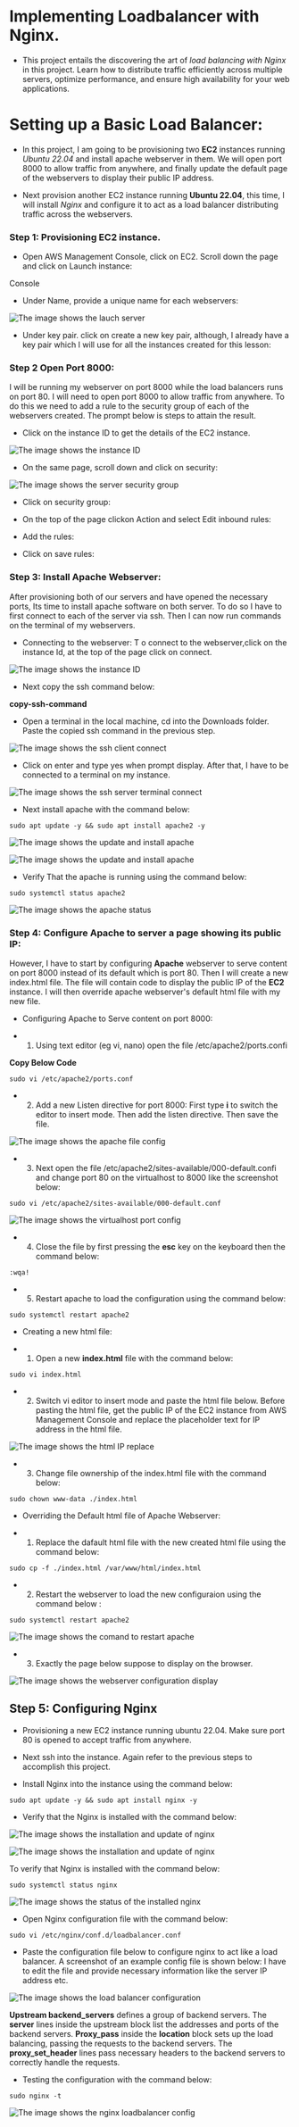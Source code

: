 # Implementing Loadbalancer with Nginx.

- This project entails the discovering the art of *load balancing with Nginx* in this project. Learn how to distribute traffic efficiently across multiple servers, optimize performance, and ensure high availability for your web applications.

# Setting up a Basic Load Balancer:

- In this project, I am going to be provisioning two **EC2** instances running *Ubuntu 22.04* and install apache webserver in them. We will open port 8000 to allow traffic from anywhere, and finally update the default page of the webservers to display their public IP address.

- Next provision another EC2 instance running **Ubuntu 22.04**, this time, I will install *Nginx* and configure it to act as a load balancer distributing traffic across the webservers.

### Step 1: Provisioning EC2 instance.

- Open AWS Management Console, click on EC2. Scroll down the page and click on Launch instance:

Console

- Under Name, provide a unique name for each webservers:

![The image shows the lauch server](image/images/launch-instance.png)

- Under key pair. click on create a new key pair, although, I already have a key pair which I will use for all the instances created for this lesson:

### Step 2 Open Port 8000:
I will be running my webserver on port 8000 while the load balancers runs on port 80. I will need to open port 8000 to allow traffic from anywhere. To do this we need to add a rule to the security group of each of the webservers created.
The prompt below is steps to attain the result.

- Click on the instance ID to get the details of the EC2 instance.

![The image shows the instance ID](image/images/id_webserver.png)

- On the same page, scroll down and click on security:

![The image shows the server security group](image/images/security-rule.png)

- Click on security group:

- On the top of the page clickon Action and select Edit inbound rules:

- Add the rules:

- Click on save rules:


### Step 3: Install Apache Webserver:

After provisioning both of our servers and have opened the necessary ports, Its time to install apache software on both server. To do so I have to first connect to each of the server via ssh. Then I can now run commands on the terminal of my webservers.

- Connecting to the webserver: T o connect to the webserver,click on the instance Id, at the top of the page click on connect.

![The image shows the instance ID](image/images/id_webserver.png)

- Next copy the ssh command below:

**copy-ssh-command**

- Open a terminal in the local machine, cd into the Downloads folder. Paste the copied ssh command in the previous step.

![The image shows the ssh client connect](image/images/ssh-client-connect.png)


- Click on enter and type yes when prompt display. After that, I have to be connected to a terminal on my instance.


![The image shows the ssh server terminal connect](image/images/ssh-server.png)

- Next install apache with the command below:

`sudo apt update -y && sudo apt install apache2 -y`

![The image shows the update and install apache](image/images/sudo-apt-update&sudo-apt-install-apache1.png)


![The image shows the update and install apache](image/images/sudo-apt-update&sudo-apt-install-apache2.png)


- Verify That the apache is running using the command below:

`sudo systemctl status apache2`

![The image shows the apache status](image/images/sudo-systemctl-status-apache2.png)


### Step 4: Configure Apache to server a page showing its public IP:

However, I have to start by configuring **Apache** webserver to serve content on port 8000 instead of its default which is port 80. Then I will create a new index.html file. The file will contain code to display the public IP of the **EC2** instance. I will then override apache webserver's default html file with my new file.

- Configuring Apache to Serve content on port 8000:

 - 1. Using text editor (eg vi, nano) open the file /etc/apache2/ports.confi

 **Copy Below Code**

 `sudo vi /etc/apache2/ports.conf`

 - 2. Add a new Listen directive for port 8000: First type **i** to switch the editor to insert mode. Then add the listen directive. Then save the file.

 ![The image shows the apache file config](image/images/sudo-apache2-port-config.png) 


 - 3. Next open the file /etc/apache2/sites-available/000-default.confi and change port 80 on the virtualhost to 8000 like the screenshot below:

 `sudo vi /etc/apache2/sites-available/000-default.conf`

 ![The image shows the virtualhost port config](image/images/sudo-apache2-default-config.png)


- 4. Close the file by first pressing the **esc** key on the keyboard then the command below:

`:wqa!`

- 5. Restart apache to load the configuration using the command below:

`sudo systemctl restart apache2`

- Creating a new html file:

- 1. Open a new **index.html** file with the command below:

`sudo vi index.html`

- 2. Switch vi editor to insert mode and paste the html file below. Before pasting the html file, get the public IP of the EC2 instance  from AWS Management Console and replace the placeholder text for IP address in the html file. 

![The image shows the html IP replace](image/images/html-ip-replace.png)


- 3. Change file ownership of the index.html file with the command below:

`sudo chown www-data ./index.html`

- Overriding the Default html file of Apache Webserver:

- 1. Replace the dafault html file with the new created html file using the command below:

`sudo cp -f ./index.html /var/www/html/index.html`

- 2. Restart the webserver to load the new configuraion using the command below :

`sudo systemctl restart apache2`


![The image shows the comand to restart apache](image/images/sudo-systemctl-restart-apache2.png)

- 3. Exactly the page below suppose to display on the browser.

![The image shows the webserver configuration display](image/images/welcome-ec2-instance.png)


## Step 5:  Configuring Nginx
 
 - Provisioning a new EC2 instance running ubuntu 22.04. Make sure port 80 is opened to accept traffic from anywhere. 

 - Next ssh into the instance. Again refer to the previous steps to accomplish this project.

 - Install Nginx into the instance using the command below:

 `sudo apt update -y && sudo apt install nginx -y` 

 - Verify that the Nginx is installed with the command below:


 ![The image shows the installation and update of nginx](image/images/sudo-apt-update&sudo-apt-install-nginx1.png)



 ![The image shows the installation and update of nginx](image/images/sudo-apt-update&sudo-apt-install-nginx2.png)

 To verify that Nginx is installed with the command below:

 `sudo systemctl status nginx` 

 ![The image shows the status of the installed nginx](image/images/sudo-systemctl-status-nginx.png)


 - Open Nginx configuration file with the command below:

 `sudo vi /etc/nginx/conf.d/loadbalancer.conf`

- Paste the configuration file below to configure nginx to act like a load balancer. A screenshot of an example config file is shown below: I have to edit the file and provide necessary information like the server IP address etc.


![The image shows the load balancer configuration](image/images/nginx-configuration-loadbalancer.png)


**Upstream backend_servers** defines a group of backend servers. The **server** lines inside the upstream block list the addresses and ports of the backend servers. **Proxy_pass** inside the **location** block sets up the load balancing, passing the requests to the backend servers. The **proxy_set_header** lines pass necessary headers to the backend servers to correctly handle the requests.

- Testing the configuration with the command below:

`sudo nginx -t`

![The image shows the nginx loadbalancer config](image/images/sudo-nginx-t.png)


